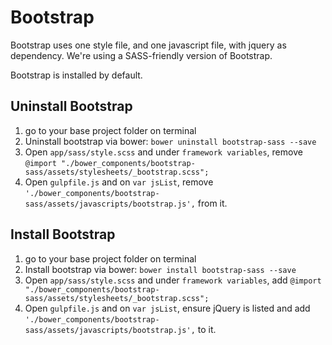 # Bootstrap

Bootstrap uses one style file, and one javascript file, with jquery as dependency. We're using a SASS-friendly version of Bootstrap.

Bootstrap is installed by default.

## Uninstall Bootstrap

1. go to your base project folder on terminal
1. Uninstall bootstrap via bower: `bower uninstall bootstrap-sass --save`
1. Open `app/sass/style.scss` and under `framework variables`, remove `@import "./bower_components/bootstrap-sass/assets/stylesheets/_bootstrap.scss";`
1. Open `gulpfile.js` and on `var jsList`, remove `'./bower_components/bootstrap-sass/assets/javascripts/bootstrap.js',` from it.

## Install Bootstrap

1. go to your base project folder on terminal
1. Install bootstrap via bower: `bower install bootstrap-sass --save`
1. Open `app/sass/style.scss` and under `framework variables`, add `@import "./bower_components/bootstrap-sass/assets/stylesheets/_bootstrap.scss";`
1. Open `gulpfile.js` and on `var jsList`, ensure jQuery is listed and add `'./bower_components/bootstrap-sass/assets/javascripts/bootstrap.js',` to it.